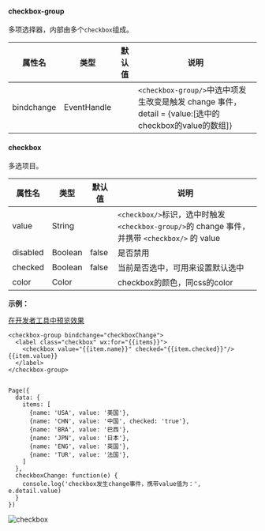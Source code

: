 #### checkbox-group

多项选择器，内部由多个`checkbox`组成。

  属性名       |  类型          | 默认值 |  说明                                                                                 
---------------|----------------|--------|---------------------------------------------------------------------------------------
  bindchange   |  EventHandle   |        |`<checkbox-group/>`中选中项发生改变是触发 change 事件，detail = {value:\[选中的checkbox的value的数组\]}

#### checkbox

多选项目。

  属性名     |  类型      |  默认值  |  说明                                                                            
-------------|------------|----------|----------------------------------------------------------------------------------
  value      |  String    |          |`<checkbox/>`标识，选中时触发`<checkbox-group/>`的 change 事件，并携带 `<checkbox/>` 的 value
  disabled   |  Boolean   |  false   |  是否禁用                                                                        
  checked    |  Boolean   |  false   |  当前是否选中，可用来设置默认选中                                                
  color      |  Color     |          |  checkbox的颜色，同css的color                                                    

**示例：**

[在开发者工具中预览效果](wechatide://minicode/hGa3DcmW6qYw)

    <checkbox-group bindchange="checkboxChange">
      <label class="checkbox" wx:for="{{items}}">
        <checkbox value="{{item.name}}" checked="{{item.checked}}"/>{{item.value}}
      </label>
    </checkbox-group>
    

    Page({
      data: {
        items: [
          {name: 'USA', value: '美国'},
          {name: 'CHN', value: '中国', checked: 'true'},
          {name: 'BRA', value: '巴西'},
          {name: 'JPN', value: '日本'},
          {name: 'ENG', value: '英国'},
          {name: 'TUR', value: '法国'},
        ]
      },
      checkboxChange: function(e) {
        console.log('checkbox发生change事件，携带value值为：', e.detail.value)
      }
    })
    

![checkbox](https://mp.weixin.qq.com/debug/wxadoc/dev/image/pic/checkbox.png?t=2018424)
